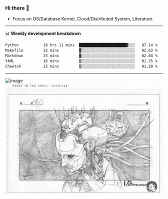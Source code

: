 ### Hi there 👋
<!-- * Daily Meditation via Leetcode/Competitive-Programming. -->
* Focus on OS/Database Kernel, Cloud/Distributed System, Literature.

-------

📊 **Weekly development breakdown**
<!--START_SECTION:waka-->

```txt
Python           18 hrs 11 mins  █████████████████████▓░░░   87.14 %
Makefile         32 mins         ▓░░░░░░░░░░░░░░░░░░░░░░░░   02.63 %
Markdown         25 mins         ▓░░░░░░░░░░░░░░░░░░░░░░░░   02.04 %
YAML             16 mins         ▒░░░░░░░░░░░░░░░░░░░░░░░░   01.35 %
Cheetah          15 mins         ▒░░░░░░░░░░░░░░░░░░░░░░░░   01.20 %
```

<!--END_SECTION:waka-->

-------

<!-- [![Leetcode Stats](https://leetcard.jacoblin.cool/hzhang413?font=Fira+Mono)](https://leetcode.com/fxrc) -->
![image](./cyberpunk-ghost-in-the-shell.gif)
![image](./gis-archive.png)
